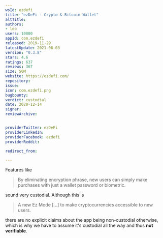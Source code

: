 ```yaml
---
wsId: ezdefi
title: "ezDeFi - Crypto & Bitcoin Wallet"
altTitle: 
authors:
- leo
users: 10000
appId: com.ezdefi
released: 2019-11-29
latestUpdate: 2021-08-03
version: "0.3.8"
stars: 4.6
ratings: 637
reviews: 367
size: 50M
website: https://ezdefi.com/
repository: 
issue: 
icon: com.ezdefi.png
bugbounty: 
verdict: custodial
date: 2020-12-14
signer: 
reviewArchive:


providerTwitter: ezDeFi
providerLinkedIn: 
providerFacebook: ezdefi
providerReddit: 

redirect_from:

---
```



Features like

> By eliminating encryption phrase, new users can simply make purchases with
  just a wallet password or biometric.

sound very custodial. Although this is

> A new Ez Mode [...] to make cryptocurrencies accessible to new users.

there are no explicit claims about the app being non-custodial otherwise, which
is why we have to assume it's custodial all the way and thus **not verifiable**.
